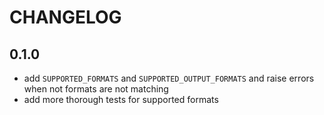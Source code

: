 # CHANGELOG

## 0.1.0

* add `SUPPORTED_FORMATS` and `SUPPORTED_OUTPUT_FORMATS` and raise errors when not formats are not matching
* add more thorough tests for supported formats
